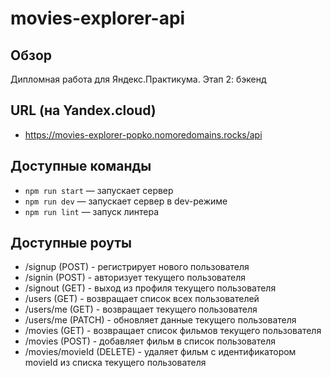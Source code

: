 # movies-explorer-api

## Обзор
Дипломная работа для Яндекс.Практикума. Этап 2: бэкенд
## URL (на Yandex.cloud)
* https://movies-explorer-popko.nomoredomains.rocks/api

## Доступные команды
- `npm run start` — запускает сервер
- `npm run dev` — запускает сервер в dev-режиме
- `npm run lint` — запуск линтера

## Доступные роуты
- /signup (POST) - регистрирует нового пользователя
- /signin (POST) - авторизует текущего пользователя
- /signout (GET) - выход из профиля текущего пользователя
- /users (GET) - возвращает список всех пользователей
- /users/me (GET) - возвращает текущего пользователя
- /users/me (PATCH) - обновляет данные текущего пользователя
- /movies (GET) - возвращает список фильмов текущего пользователя
- /movies (POST) - добавляет фильм в список пользователя
- /movies/movieId (DELETE) - удаляет фильм с идентификатором movieId
                              из списка текущего пользователя
